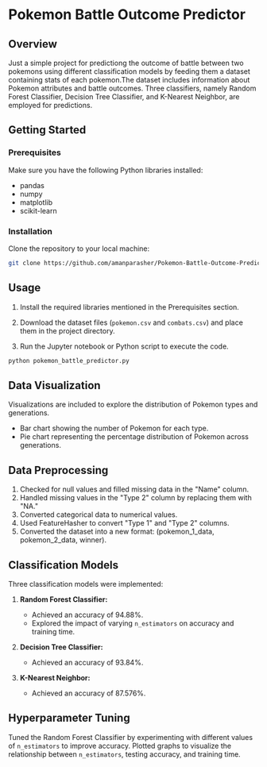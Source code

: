 # Pokemon Battle Outcome Predictor

## Overview
Just a simple project for predictiong the outcome of battle between two pokemons using different classification models by feeding them a dataset containing stats of each pokemon.The dataset includes information about Pokemon attributes and battle outcomes. Three classifiers, namely Random Forest Classifier, Decision Tree Classifier, and K-Nearest Neighbor, are employed for predictions.

## Getting Started

### Prerequisites

Make sure you have the following Python libraries installed:

- pandas
- numpy
- matplotlib
- scikit-learn

### Installation

Clone the repository to your local machine:

```bash
git clone https://github.com/amanparasher/Pokemon-Battle-Outcome-Predictor.git
```

## Usage

1. Install the required libraries mentioned in the Prerequisites section.

2. Download the dataset files (`pokemon.csv` and `combats.csv`) and place them in the project directory.

3. Run the Jupyter notebook or Python script to execute the code.

```bash
python pokemon_battle_predictor.py
```

## Data Visualization

Visualizations are included to explore the distribution of Pokemon types and generations.

- Bar chart showing the number of Pokemon for each type.
- Pie chart representing the percentage distribution of Pokemon across generations.

## Data Preprocessing

1. Checked for null values and filled missing data in the "Name" column.
2. Handled missing values in the "Type 2" column by replacing them with "NA."
3. Converted categorical data to numerical values.
4. Used FeatureHasher to convert "Type 1" and "Type 2" columns.
5. Converted the dataset into a new format: (pokemon_1_data, pokemon_2_data, winner).

## Classification Models

Three classification models were implemented:

1. **Random Forest Classifier:**
   - Achieved an accuracy of 94.88%.
   - Explored the impact of varying `n_estimators` on accuracy and training time.

2. **Decision Tree Classifier:**
   - Achieved an accuracy of 93.84%.

3. **K-Nearest Neighbor:**
   - Achieved an accuracy of 87.576%.

## Hyperparameter Tuning

Tuned the Random Forest Classifier by experimenting with different values of `n_estimators` to improve accuracy. Plotted graphs to visualize the relationship between `n_estimators`, testing accuracy, and training time.
